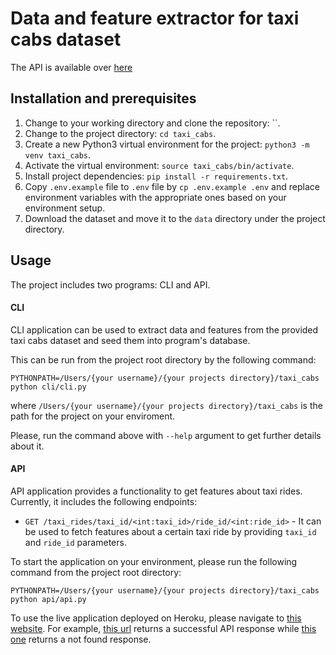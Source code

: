 # Data and feature extractor for taxi cabs dataset

The API is available over [here](https://taxi-cabs.herokuapp.com)

## Installation and prerequisites

1. Change to your working directory and clone the repository: ``.
2. Change to the project directory: `cd taxi_cabs`.
3. Create a new Python3 virtual environment for the project: `python3 -m venv taxi_cabs`.
4. Activate the virtual environment: `source taxi_cabs/bin/activate`.
5. Install project dependencies: `pip install -r requirements.txt`.
6. Copy `.env.example` file to `.env` file by `cp .env.example .env` and replace environment variables with the appropriate ones based on your environment setup.
7. Download the dataset and move it to the `data` directory under the project directory.

## Usage

The project includes two programs: CLI and API.

#### CLI

CLI application can be used to extract data and features from the provided taxi cabs dataset and seed them into program's database.

This can be run from the project root directory by the following command:

```console
PYTHONPATH=/Users/{your username}/{your projects directory}/taxi_cabs python cli/cli.py
```

where `/Users/{your username}/{your projects directory}/taxi_cabs` is the path for the project on your enviroment.

Please, run the command above with `--help` argument to get further details about it.

#### API

API application provides a functionality to get features about taxi rides. Currently, it includes the following endpoints:

- `GET /taxi_rides/taxi_id/<int:taxi_id>/ride_id/<int:ride_id>` - It can be used to fetch features about a certain taxi ride by providing `taxi_id` and `ride_id` parameters.

To start the application on your environment, please run the following command from the project root directory: 

```console
PYTHONPATH=/Users/{your username}/{your projects directory}/taxi_cabs python api/api.py
```

To use the live application deployed on Heroku, please navigate to [this website](https://taxi-cabs.herokuapp.com). For example, [this url](https://taxi-cabs.herokuapp.com/taxi_rides/taxi_id/1/ride_id/47) returns a successful API response while [this one](https://taxi-cabs.herokuapp.com/taxi_rides/taxi_id/2/ride_id/16) returns a not found response.
